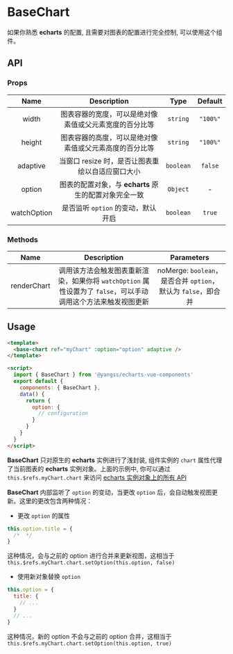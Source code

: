 # BaseChart

如果你熟悉 **echarts** 的配置, 且需要对图表的配置进行完全控制, 可以使用这个组件。

## API

### Props

|    Name     |                      Description                       |   Type    | Default  |
| :---------: | :----------------------------------------------------: | :-------: | :------: |
|    width    | 图表容器的宽度，可以是绝对像素值或父元素宽度的百分比等 | `string`  | `"100%"` |
|   height    | 图表容器的高度，可以是绝对像素值或父元素高度的百分比等 | `string`  | `"100%"` |
|  adaptive   |    当窗口 resize 时，是否让图表重绘以自适应窗口大小    | `boolean` | `false`  |
|   option    | 图表的配置对象，与 **echarts** 原生的配置对象完全一致  | `Object`  |    -     |
| watchOption |           是否监听 `option` 的变动，默认开启           | `boolean` |  `true`  |

### Methods

|    Name     |                                                  Description                                                  |                           Parameters                            |
| :---------: | :-----------------------------------------------------------------------------------------------------------: | :-------------------------------------------------------------: |
| renderChart | 调用该方法会触发图表重新渲染，如果你将 `watchOption` 属性设置为了 `false`，可以手动调用这个方法来触发视图更新 | noMerge: `boolean`， 是否合并 `option`， 默认为 `false`，即合并 |

## Usage

```html
<template>
  <base-chart ref="myChart" :option="option" adaptive />
</template>

<script>
  import { BaseChart } from '@yangss/echarts-vue-components'
  export default {
    components: { BaseChart },
    data() {
      return {
        option: {
          // configuration
        }
      }
    }
  }
</script>
```

**BaseChart** 只对原生的 **echarts** 实例进行了浅封装, 组件实例的 `chart` 属性代理了当前图表的 **echarts** 实例对象。上面的示例中, 你可以通过 `this.$refs.myChart.chart` 来访问 [echarts 实例对象上的所有 API](https://www.echartsjs.com/zh/api.html#echartsInstance)

**BaseChart** 内部监听了 `option` 的变动，当更改 `option` 后，会自动触发视图更新。这里的更改包含两种情况：

- 更改 `option` 的属性

```js
this.option.title = {
  /*  */
}
```

这种情况，会与之前的 option 进行合并来更新视图，这相当于 `this.$refs.myChart.chart.setOption(this.option, false)`

- 使用新对象替换 `option`

```js
this.option = {
  title: {
    // ...
  }
  // ...
}
```

这种情况，新的 option 不会与之前的 option 合并，这相当于 `this.$refs.myChart.chart.setOption(this.option, true)`
